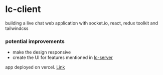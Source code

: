 # lc-client

building a live chat web application with socket.io, react, redux toolkit and tailwindcss

### potential improvements
- make the design responsive
- create the UI for features mentioned in [lc-server](https://github.com/dopewevmond/lc-server)

app deployed on vercel. [Link](https://lc-client.vercel.app/)
